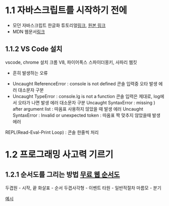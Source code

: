 # 1.1 자바스크립트를 시작하기 전에
- 모던 자바스크립트 한글화 튜토리얼[링크](https://ko.javascript.info), [원본 링크](https://javascript.info)
- MDN 웹문서[링크](https://developer.mozilla.org/ko/docs/Web/JavaScript)

## 1.1.2 VS Code 설치
vscode, chrome 설치
크롬 V8, 파이어폭스 스파이더몽키, 사파리 웹킷

* 흔히 발생하는 오류
- Uncaught ReferenceError : console is not defined 콘솔 입력중 오타 발생 에러 대소문자 구분
- Uncaught TypeError : console.lg is not a function 콘솔 입력은 제대로, log에서 오타가 나면 발생 에러 대소문자 구분
Uncaught SyntaxError : missing ) after argument list : 따옴표 사용하지 않았을 때 발생 에러
Uncaught SyntaxError : Invalid or unexpected token : 따옴표 짝 맞추지 않았을때 발생 에러

REPL(Read-Eval-Print Loop) : 콘솔 한줄씩 처리

# 1.2 프로그래밍 사고력 기르기
## 1.2.1 순서도를 그리는 방법 [무료 웹 순서도](https://app.diagrams.net/)
두겹원 - 시작, 끝
화살표 - 순서
두겹사각형 - 이벤트
타원 - 일반적절차
마름모 - 분기

[예시](./순서도.drawio)

